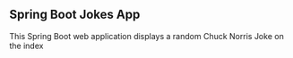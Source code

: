 ## Spring Boot Jokes App

This Spring Boot web application displays a random Chuck Norris Joke on the index